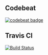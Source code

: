 ## Codebeat

[![codebeat badge](https://codebeat.co/badges/5ac7660c-da74-4561-bd54-513b3c5309cc)](https://codebeat.co/projects/github-com-andrepin29-proyecto_grupo7-master)

## Travis CI

[![Build Status](https://travis-ci.com/andrepin29/Proyecto_Grupo7.svg?branch=master)](https://travis-ci.com/andrepin29/Proyecto_Grupo7)
